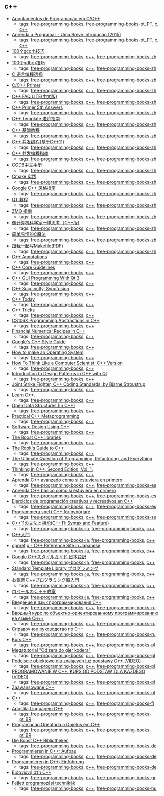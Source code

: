c++
---
* [Apontamentos de Programação em C/C++](http://www.dei.isep.ipp.pt/~pbsousa/aulas/ano_0/2006_07/c/Sebenta-cpp-03-2006.pdf)
    * tags: [free-programming-books](../tags/free-programming-books.md), [free-programming-books-pt_PT](../tags/free-programming-books-pt_PT.md), [c](../tags/c.md), [c++](../tags/c++.md)
* [Aprenda a Programar - Uma Breve Introdução (2015)](https://henriquedias.com/downloads/aprenda_a_programar.pdf)
    * tags: [free-programming-books](../tags/free-programming-books.md), [free-programming-books-pt_PT](../tags/free-programming-books-pt_PT.md), [c](../tags/c.md), [c++](../tags/c++.md)
* [100个gcc小技巧](https://github.com/hellogcc/100-gcc-tips/blob/master/src/index.md)
    * tags: [free-programming-books](../tags/free-programming-books.md), [c++](../tags/c++.md), [free-programming-books-zh](../tags/free-programming-books-zh.md)
* [100个gdb小技巧](https://github.com/hellogcc/100-gdb-tips/blob/master/src/index.md)
    * tags: [free-programming-books](../tags/free-programming-books.md), [c++](../tags/c++.md), [free-programming-books-zh](../tags/free-programming-books-zh.md)
* [C 语言编程透视](https://tinylab.gitbooks.io/cbook/content/)
    * tags: [free-programming-books](../tags/free-programming-books.md), [c++](../tags/c++.md), [free-programming-books-zh](../tags/free-programming-books-zh.md)
* [C/C++ Primer](https://github.com/andycai/cprimer)
    * tags: [free-programming-books](../tags/free-programming-books.md), [c++](../tags/c++.md), [free-programming-books-zh](../tags/free-programming-books-zh.md)
* [C++ FAQ LITE(中文版)](http://www.sunistudio.com/cppfaq/)
    * tags: [free-programming-books](../tags/free-programming-books.md), [c++](../tags/c++.md), [free-programming-books-zh](../tags/free-programming-books-zh.md)
* [C++ Primer 5th Answers](https://github.com/Mooophy/Cpp-Primer)
    * tags: [free-programming-books](../tags/free-programming-books.md), [c++](../tags/c++.md), [free-programming-books-zh](../tags/free-programming-books-zh.md)
* [C++ Template 进阶指南](https://github.com/wuye9036/CppTemplateTutorial)
    * tags: [free-programming-books](../tags/free-programming-books.md), [c++](../tags/c++.md), [free-programming-books-zh](../tags/free-programming-books-zh.md)
* [C++ 基础教程](http://www.prglab.com/cms/)
    * tags: [free-programming-books](../tags/free-programming-books.md), [c++](../tags/c++.md), [free-programming-books-zh](../tags/free-programming-books-zh.md)
* [C++ 并发编程(基于C++11)](https://chenxiaowei.gitbooks.io/cpp_concurrency_in_action/content/)
    * tags: [free-programming-books](../tags/free-programming-books.md), [c++](../tags/c++.md), [free-programming-books-zh](../tags/free-programming-books-zh.md)
* [C++ 并发编程指南](https://github.com/forhappy/Cplusplus-Concurrency-In-Practice)
    * tags: [free-programming-books](../tags/free-programming-books.md), [c++](../tags/c++.md), [free-programming-books-zh](../tags/free-programming-books-zh.md)
* [CGDB中文手册](https://github.com/leeyiw/cgdb-manual-in-chinese)
    * tags: [free-programming-books](../tags/free-programming-books.md), [c++](../tags/c++.md), [free-programming-books-zh](../tags/free-programming-books-zh.md)
* [Cmake 实践](http://sewm.pku.edu.cn/src/paradise/reference/CMake%20Practice.pdf)
    * tags: [free-programming-books](../tags/free-programming-books.md), [c++](../tags/c++.md), [free-programming-books-zh](../tags/free-programming-books-zh.md)
* [Google C++ 风格指南](http://zh-google-styleguide.readthedocs.org/en/latest/google-cpp-styleguide/contents/)
    * tags: [free-programming-books](../tags/free-programming-books.md), [c++](../tags/c++.md), [free-programming-books-zh](../tags/free-programming-books-zh.md)
* [QT 教程](http://www.kuqin.com/qtdocument/tutorial.html)
    * tags: [free-programming-books](../tags/free-programming-books.md), [c++](../tags/c++.md), [free-programming-books-zh](../tags/free-programming-books-zh.md)
* [ZMQ 指南](https://github.com/anjuke/zguide-cn)
    * tags: [free-programming-books](../tags/free-programming-books.md), [c++](../tags/c++.md), [free-programming-books-zh](../tags/free-programming-books-zh.md)
* [像计算机科学家一样思考（C++版)](http://www.ituring.com.cn/book/1203)
    * tags: [free-programming-books](../tags/free-programming-books.md), [c++](../tags/c++.md), [free-programming-books-zh](../tags/free-programming-books-zh.md)
* [简单易懂的C魔法](http://www.nowamagic.net/librarys/books/contents/c)
    * tags: [free-programming-books](../tags/free-programming-books.md), [c++](../tags/c++.md), [free-programming-books-zh](../tags/free-programming-books-zh.md)
* [跟我一起写Makefile(PDF)](http://scc.qibebt.cas.cn/docs/linux/base/%B8%FA%CE%D2%D2%BB%C6%F0%D0%B4Makefile-%B3%C2%F0%A9.pdf)
    * tags: [free-programming-books](../tags/free-programming-books.md), [c++](../tags/c++.md), [free-programming-books-zh](../tags/free-programming-books-zh.md)
* [C++ Annotations](https://fbb-git.github.io/cppannotations/)
    * tags: [free-programming-books](../tags/free-programming-books.md), [c++](../tags/c++.md)
* [C++ Core Guidelines](https://github.com/isocpp/CppCoreGuidelines/blob/master/CppCoreGuidelines.md)
    * tags: [free-programming-books](../tags/free-programming-books.md), [c++](../tags/c++.md)
* [C++ GUI Programming With Qt 3](http://www.computer-books.us/cpp_0010.php)
    * tags: [free-programming-books](../tags/free-programming-books.md), [c++](../tags/c++.md)
* [C++ Succinctly, Syncfusion](https://www.syncfusion.com/resources/techportal/ebooks/cplusplus)
    * tags: [free-programming-books](../tags/free-programming-books.md), [c++](../tags/c++.md)
* [C++ Today](http://www.oreilly.com/programming/free/c++-today.csp)
    * tags: [free-programming-books](../tags/free-programming-books.md), [c++](../tags/c++.md)
* [C++ Tricks](http://www.bordoon.com/cplusplus/book_wrapper.html)
    * tags: [free-programming-books](../tags/free-programming-books.md), [c++](../tags/c++.md)
* [CS106X Programming Abstractions in C++](http://web.stanford.edu/class/cs106x/)
    * tags: [free-programming-books](../tags/free-programming-books.md), [c++](../tags/c++.md)
* [Financial Numerical Recipes in C++](http://finance.bi.no/~bernt/gcc_prog/recipes/)
    * tags: [free-programming-books](../tags/free-programming-books.md), [c++](../tags/c++.md)
* [Google's C++ Style Guide](https://google.github.io/styleguide/cppguide.html)
    * tags: [free-programming-books](../tags/free-programming-books.md), [c++](../tags/c++.md)
* [How to make an Operating System](https://www.gitbook.com/book/samypesse/how-to-create-an-operating-system/details)
    * tags: [free-programming-books](../tags/free-programming-books.md), [c++](../tags/c++.md)
* [How To Think Like a Computer Scientist: C++ Version](http://greenteapress.com/thinkcpp/index.html)
    * tags: [free-programming-books](../tags/free-programming-books.md), [c++](../tags/c++.md)
* [Introduction to Design Patterns in C++ with Qt](http://ptgmedia.pearsoncmg.com/images/9780131879058/downloads/0131879057_Ezust_book.pdf)
    * tags: [free-programming-books](../tags/free-programming-books.md), [c++](../tags/c++.md)
* [Joint Strike Fighter, C++ Coding Standards, by Bjarne Stroustrup](http://www.stroustrup.com/JSF-AV-rules.pdf)
    * tags: [free-programming-books](../tags/free-programming-books.md), [c++](../tags/c++.md)
* [Learn C++.](http://www.learncpp.com)
    * tags: [free-programming-books](../tags/free-programming-books.md), [c++](../tags/c++.md)
* [Open Data Structures (In C++)](http://opendatastructures.org/ods-cpp.pdf)
    * tags: [free-programming-books](../tags/free-programming-books.md), [c++](../tags/c++.md)
* [Practical C++ Metaprogramming](http://www.oreilly.com/programming/free/practical-c-plus-plus-metaprogramming.csp)
    * tags: [free-programming-books](../tags/free-programming-books.md), [c++](../tags/c++.md)
* [Software Design Using C++](http://cis.stvincent.edu/html/tutorials/swd/)
    * tags: [free-programming-books](../tags/free-programming-books.md), [c++](../tags/c++.md)
* [The Boost C++ libraries](http://theboostcpplibraries.com)
    * tags: [free-programming-books](../tags/free-programming-books.md), [c++](../tags/c++.md)
* [The Rook's Guide to C++](http://rooksguide.org/2013/11/26/version-1-0-is-out/)
    * tags: [free-programming-books](../tags/free-programming-books.md), [c++](../tags/c++.md)
* [The Ultimate Question of Programming, Refactoring, and Everything](https://www.gitbook.com/book/alexastva/the-ultimate-question-of-programming-refactoring-/details)
    * tags: [free-programming-books](../tags/free-programming-books.md), [c++](../tags/c++.md)
* [Thinking in C++, Second Edition, Vol. 1.](http://www.mindviewinc.com/downloads/TICPP-2nd-ed-Vol-one.zip)
    * tags: [free-programming-books](../tags/free-programming-books.md), [c++](../tags/c++.md)
* [Aprenda C++ avanzado como si estuviera en primero](http://www4.tecnun.es/asignaturas/Informat1/AyudaInf/aprendainf/cpp/avanzado/cppavan.pdf)
    * tags: [free-programming-books](../tags/free-programming-books.md), [c++](../tags/c++.md), [free-programming-books-es](../tags/free-programming-books-es.md)
* [Aprenda C++ básico como si estuviera en primero](http://www4.tecnun.es/asignaturas/Informat1/AyudaInf/aprendainf/cpp/basico/cppbasico.pdf)
    * tags: [free-programming-books](../tags/free-programming-books.md), [c++](../tags/c++.md), [free-programming-books-es](../tags/free-programming-books-es.md)
* [Ejercicios de programación creativos y recreativos en C++](http://antares.sip.ucm.es/cpareja/libroCPP/)
    * tags: [free-programming-books](../tags/free-programming-books.md), [c++](../tags/c++.md), [free-programming-books-es](../tags/free-programming-books-es.md)
* [Programmera spel i C++ för nybörjare](https://sv.wikibooks.org/wiki/Programmera_spel_i_C%2B%2B_f%C3%B6r_nyb%C3%B6rjare)
    * tags: [free-programming-books](../tags/free-programming-books.md), [c++](../tags/c++.md), [free-programming-books-se](../tags/free-programming-books-se.md)
* [C++11の文法と機能(C++11: Syntax and Feature)](https://ezoeryou.github.io/cpp-book/C++11-Syntax-and-Feature.xhtml)
    * tags: [free-programming-books-ja](../tags/free-programming-books-ja.md), [free-programming-books](../tags/free-programming-books.md), [c++](../tags/c++.md)
* [C++入門](http://www.asahi-net.or.jp/~yf8k-kbys/newcpp0.html)
    * tags: [free-programming-books-ja](../tags/free-programming-books-ja.md), [free-programming-books](../tags/free-programming-books.md), [c++](../tags/c++.md)
* [cpprefjp - C++ Reference Site in Japanese](https://cpprefjp.github.io)
    * tags: [free-programming-books-ja](../tags/free-programming-books-ja.md), [free-programming-books](../tags/free-programming-books.md), [c++](../tags/c++.md)
* [Google C++スタイルガイド 日本語訳](http://www.textdrop.net/google-styleguide-ja/cppguide.xml)
    * tags: [free-programming-books-ja](../tags/free-programming-books-ja.md), [free-programming-books](../tags/free-programming-books.md), [c++](../tags/c++.md)
* [Standard Template Library プログラミング](http://episteme.wankuma.com/stlprog/)
    * tags: [free-programming-books-ja](../tags/free-programming-books-ja.md), [free-programming-books](../tags/free-programming-books.md), [c++](../tags/c++.md)
* [お気楽Ｃ++プログラミング超入門](http://www.geocities.jp/m_hiroi/linux/cpp.html)
    * tags: [free-programming-books-ja](../tags/free-programming-books-ja.md), [free-programming-books](../tags/free-programming-books.md), [c++](../tags/c++.md)
* [ロベールのＣ＋＋教室](http://www7b.biglobe.ne.jp/~robe/cpphtml/)
    * tags: [free-programming-books-ja](../tags/free-programming-books-ja.md), [free-programming-books](../tags/free-programming-books.md), [c++](../tags/c++.md)
* [Введение в язык программирования С++](http://lib.ru/CPPHB/cpptut.txt_with-big-pictures.html)
    * tags: [free-programming-books](../tags/free-programming-books.md), [c++](../tags/c++.md), [free-programming-books-ru](../tags/free-programming-books-ru.md)
* [Вводный курс по объектно-ориентированному программированию на языке Си++](http://ru.wikibooks.org/wiki/Си-плюс-плюс)
    * tags: [free-programming-books](../tags/free-programming-books.md), [c++](../tags/c++.md), [free-programming-books-ru](../tags/free-programming-books-ru.md)
* [Справочное руководство по C++](http://lib.ru/CPPHB/cppref.txt_with-big-pictures.html)
    * tags: [free-programming-books](../tags/free-programming-books.md), [c++](../tags/c++.md), [free-programming-books-ru](../tags/free-programming-books-ru.md)
* [Kurs C++](http://cpp0x.pl/kursy/Kurs-C++/1)
    * tags: [free-programming-books](../tags/free-programming-books.md), [c++](../tags/c++.md), [free-programming-books-pl](../tags/free-programming-books-pl.md)
* [Megatutorial "Od zera do gier kodera"](http://xion.org.pl/productions/texts/coding/megatutorial/)
    * tags: [free-programming-books](../tags/free-programming-books.md), [c++](../tags/c++.md), [free-programming-books-pl](../tags/free-programming-books-pl.md)
* [Podejście obiektowe dla znających już podstawy C++ (VIDEO)](https://www.youtube.com/watch?v=aDXjubGK0jU&list=PLOYHgt8dIdozvOVheSRb_qPVU-4ZJA7uB)
    * tags: [free-programming-books](../tags/free-programming-books.md), [c++](../tags/c++.md), [free-programming-books-pl](../tags/free-programming-books-pl.md)
* [PROGRAMOWANIE W C++. KURS OD PODSTAW, DLA KAŻDEGO (VIDEO)](https://www.youtube.com/playlist?list=PLOYHgt8dIdoxx0Y5wzs7CFpmBzb40PaDo)
    * tags: [free-programming-books](../tags/free-programming-books.md), [c++](../tags/c++.md), [free-programming-books-pl](../tags/free-programming-books-pl.md)
* [Zaawansowane C++](http://wazniak.mimuw.edu.pl/index.php?title=Zaawansowane_CPP)
    * tags: [free-programming-books](../tags/free-programming-books.md), [c++](../tags/c++.md), [free-programming-books-pl](../tags/free-programming-books-pl.md)
* [C++](https://fi.wikibooks.org/wiki/C%2B%2B)
    * tags: [free-programming-books](../tags/free-programming-books.md), [c++](../tags/c++.md), [free-programming-books-fi](../tags/free-programming-books-fi.md)
* [Apostila Linguagem C++](http://www.ime.usp.br/~slago/slago-C++.pdf)
    * tags: [free-programming-books](../tags/free-programming-books.md), [c++](../tags/c++.md), [free-programming-books-pt_BR](../tags/free-programming-books-pt_BR.md)
* [Programação Orientada a Objetos em C++](http://webserver2.tecgraf.puc-rio.br/~manuel/Download/Programacao%20Orientada%20a%20Objetos%20em%20C++.pdf)
    * tags: [free-programming-books](../tags/free-programming-books.md), [c++](../tags/c++.md), [free-programming-books-pt_BR](../tags/free-programming-books-pt_BR.md)
* [Die Boost C++ Bibliotheken](http://dieboostcppbibliotheken.de)
    * tags: [free-programming-books](../tags/free-programming-books.md), [c++](../tags/c++.md), [free-programming-books-de](../tags/free-programming-books-de.md)
* [Programmieren in C++: Aufbau](http://www.highscore.de/cpp/aufbau/)
    * tags: [free-programming-books](../tags/free-programming-books.md), [c++](../tags/c++.md), [free-programming-books-de](../tags/free-programming-books-de.md)
* [Programmieren in C++: Einführung](http://www.highscore.de/cpp/einfuehrung/)
    * tags: [free-programming-books](../tags/free-programming-books.md), [c++](../tags/c++.md), [free-programming-books-de](../tags/free-programming-books-de.md)
* [Εισαγωγή στη C++](http://www.ebooks4greeks.gr/2011.Download_free-ebooks/Pliroforikis/glossa_programmatismoy_C++__eBooks4Greeks.gr.pdf)
    * tags: [free-programming-books](../tags/free-programming-books.md), [c++](../tags/c++.md), [free-programming-books-gr](../tags/free-programming-books-gr.md)
* [Fejlett programozási technikák](http://www.ms.sapientia.ro/~manyi/teaching/c++/cpp.pdf)
    * tags: [free-programming-books](../tags/free-programming-books.md), [c++](../tags/c++.md), [free-programming-books-hu](../tags/free-programming-books-hu.md)
